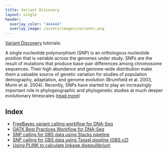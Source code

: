 ```yaml
---
title: Variant Discovery
layout: single
header:
  overlay_color: "444444"
  overlay_image: /assets/images/variants.png
---
```


[Variant Discovery](https://www.annualreviews.org/doi/full/10.1146/annurev-ecolsys-110316-022645) tutorials:

A single nucleotide polymorphism (SNP) is an orthologous nucleotide position that is variable across the genomes under study. SNPs are the result of mutations that produce base-pair differences among chromosome sequences.
Their high abundance and genome-wide distribution make them a valuable source of genetic variation for studies of population demography, adaptation, and genome evolution (Brumfield et al. 2003, Morin et al. 2004).
Recently, SNPs have started to play an increasingly important role in phylogeographic and phylogenetic studies at much deeper evolutionary timescales ([read more](https://www.annualreviews.org/doi/full/10.1146/annurev-ecolsys-110316-022645))


## Index

* [FreeBayes variant calling workflow for DNA-Seq](freebayes-dnaseq-workflow.md)
* [GATK Best Practices Workflow for DNA-Seq](gatk-dnaseq-best-practices-workflow.md)
* [SNP calling for GBS data using Stacks pipeline](gbs-data-snp-calling-using-stacks.md)
* [SNP calling for GBS data using Tassel pipeline (GBS.v2)](gbs-data-snp-calling-using-tassel.md)
* [Using PLINK to calculate linkage disequilibrium](plink-linkage-disequilibrium-workflow.md)

